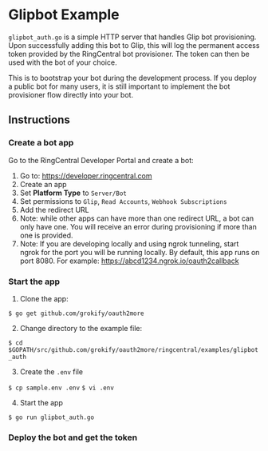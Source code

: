 # Glipbot Example

`glipbot_auth.go` is a simple HTTP server that handles Glip bot provisioning. Upon successfully adding this bot to Glip, this will log the permanent access token provided by the RingCentral bot provisioner. The token can then be used with the bot of your choice.

This is to bootstrap your bot during the development process. If you deploy a public bot for many users, it is still important to implement the bot provisioner flow directly into your bot.

## Instructions

### Create a bot app

Go to the RingCentral Developer Portal and create a bot:

1. Go to: https://developer.ringcentral.com
1. Create an app
1. Set **Platform Type** to `Server/Bot`
1. Set permissions to `Glip`, `Read Accounts`, `Webhook Subscriptions`
1. Add the redirect URL
  1. Note: while other apps can have more than one redirect URL, a bot can only have one. You will receive an error during provisioning if more than one is provided.
  1. Note: If you are developing locally and using ngrok tunneling, start ngrok for the port you will be running locally. By default, this app runs on port 8080. For example: https://abcd1234.ngrok.io/oauth2callback

### Start the app

1. Clone the app:

`$ go get github.com/grokify/oauth2more`

2. Change directory to the example file:

`$ cd $GOPATH/src/github.com/grokify/oauth2more/ringcentral/examples/glipbot_auth`

3. Create the `.env` file

`$ cp sample.env .env`
`$ vi .env`

4. Start the app

`$ go run glipbot_auth.go`

### Deploy the bot and get the token
